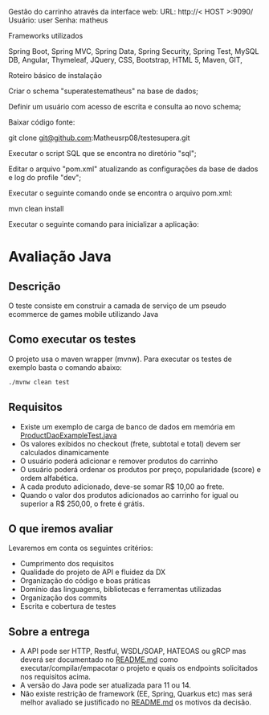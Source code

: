 Gestão do carrinho através da interface web:
URL: http://< HOST >:9090/ Usuário: user Senha: matheus

Frameworks utilizados

Spring Boot, Spring MVC, Spring Data, Spring Security, Spring Test, MySQL DB, Angular, Thymeleaf, JQuery, CSS,
Bootstrap, HTML 5, Maven, GIT,

Roteiro básico de instalação

Criar o schema "superatestematheus" na base de dados;

Definir um usuário com acesso de escrita e consulta ao novo schema;

Baixar código fonte:

git clone git@github.com:Matheusrp08/testesupera.git

Executar o script SQL que se encontra no diretório "sql";

Editar o arquivo "pom.xml" atualizando as configurações da base de dados e log do profile "dev";

Executar o seguinte comando onde se encontra o arquivo pom.xml:

mvn clean install

Executar o seguinte comando para inicializar a aplicação:

# Avaliação Java

## Descrição

O teste consiste em construir a camada de serviço de um pseudo ecommerce de games mobile utilizando Java

## Como executar os testes

O projeto usa o maven wrapper (mvnw). Para executar os testes de exemplo basta o comando abaixo:

  ```sh
  ./mvnw clean test
  ```

## Requisitos

- Existe um exemplo de carga de banco de dados em memória
  em [ProductDaoExampleTest.java](./src/test/java/br/com/supera/game/store/ProductDaoExampleTest.java)
- Os valores exibidos no checkout (frete, subtotal e total) devem ser calculados dinamicamente
- O usuário poderá adicionar e remover produtos do carrinho
- O usuário poderá ordenar os produtos por preço, popularidade (score) e ordem alfabética.
- A cada produto adicionado, deve-se somar R$ 10,00 ao frete.
- Quando o valor dos produtos adicionados ao carrinho for igual ou superior a R$ 250,00, o frete é grátis.

## O que iremos avaliar

Levaremos em conta os seguintes critérios:

- Cumprimento dos requisitos
- Qualidade do projeto de API e fluidez da DX
- Organização do código e boas práticas
- Domínio das linguagens, bibliotecas e ferramentas utilizadas
- Organização dos commits
- Escrita e cobertura de testes

## Sobre a entrega

- A API pode ser HTTP, Restful, WSDL/SOAP, HATEOAS ou gRCP mas deverá ser documentado no [README.md](./README.md) como
  executar/compilar/empacotar o projeto e quais os endpoints solicitados nos requisitos acima.
- A versão do Java pode ser atualizada para 11 ou 14.
- Não existe restrição de framework (EE, Spring, Quarkus etc) mas será melhor avaliado se justificado
  no [README.md](./README.md) os motivos da decisão.
